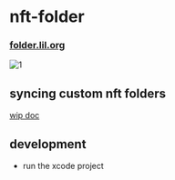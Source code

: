 # nft-folder

### [folder.lil.org](https://folder.lil.org)

![1](https://github.com/lil-org/nft-folder-macos/assets/7680193/7ea5a8cf-f2d6-4631-aba4-0bbab41a4467)

## syncing custom nft folders

[wip doc](SYNCING-CUSTOM-NFT-FOLDERS.md)

## development
* run the xcode project
